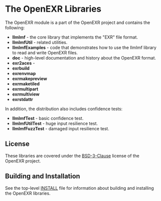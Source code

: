 # The OpenEXR Libraries

The OpenEXR module is a part of the OpenEXR project and contains the following:

* **IlmImf** - the core library that implements the "EXR" file format.
* **IlmImfUtil** - related utilities.
* **IlmImfExamples** - code that demonstrates how
to use the IlmImf library to read and write OpenEXR files.  
* **doc** - high-level documentation and history about the OpenEXR
format.
* **exr2aces** - 
* **exrbuild**
* **exrenvmap**
* **exrmakepreview**
* **exrmaketiled**
* **exrmultipart**
* **exrmultiview**
* **exrstdattr**

In addition, the distribution also includes confidence tests:

* **IlmImfTest** - basic confidence test.
* **IlmImfUtilTest** - huge input resilience test.
* **IlmImfFuzzTest** - damaged input resilience test.
  
## License

These libraries are covered under the
[BSD-3-Clause](https://www.openexr.com/license.html) license of the
OpenEXR project.

## Building and Installation

See the top-level [INSTALL](../INSTALL.md) file for information about
building and installing the OpenEXR libraries.




